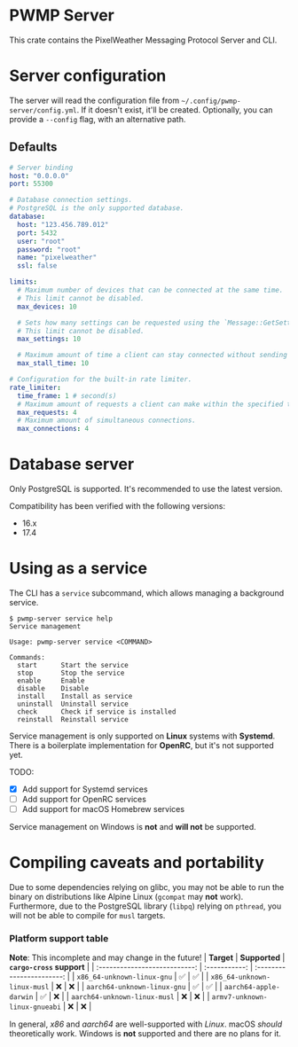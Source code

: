# PWMP Server
This crate contains the PixelWeather Messaging Protocol Server and CLI.

# Server configuration
The server will read the configuration file from `~/.config/pwmp-server/config.yml`. If it doesn't exist, it'll be created. Optionally, you can provide a `--config` flag, with an alternative path.

## Defaults
```yml
# Server binding
host: "0.0.0.0"
port: 55300

# Database connection settings.
# PostgreSQL is the only supported database.
database:
  host: "123.456.789.012"
  port: 5432
  user: "root"
  password: "root"
  name: "pixelweather"
  ssl: false

limits:
  # Maximum number of devices that can be connected at the same time.
  # This limit cannot be disabled.
  max_devices: 10

  # Sets how many settings can be requested using the `Message::GetSettings`  message.
  # This limit cannot be disabled.
  max_settings: 10

  # Maximum amount of time a client can stay connected without sending any requests. If the client stays connected for longer than this time, without communicating, it will be kicked.
  max_stall_time: 10

# Configuration for the built-in rate limiter.
rate_limiter:
  time_frame: 1 # second(s)
  # Maximum amount of requests a client can make within the specified time frame above.
  max_requests: 4
  # Maximum amount of simultaneous connections.
  max_connections: 4
```

# Database server
Only PostgreSQL is supported. It's recommended to use the latest version.

Compatibility has been verified with the following versions:
- 16.x
- 17.4

# Using as a service
The CLI has a `service` subcommand, which allows managing a background service.

```
$ pwmp-server service help
Service management

Usage: pwmp-server service <COMMAND>

Commands:
  start      Start the service
  stop       Stop the service
  enable     Enable
  disable    Disable
  install    Install as service
  uninstall  Uninstall service
  check      Check if service is installed
  reinstall  Reinstall service
```

Service management is only supported on **Linux** systems with **Systemd**. There is a boilerplate implementation for **OpenRC**, but it's not supported yet.

TODO:
- [x] Add support for Systemd services
- [ ] Add support for OpenRC services
- [ ] Add support for macOS Homebrew services

Service management on Windows is **not** and **will not** be supported.

# Compiling caveats and portability
Due to some dependencies relying on glibc, you may not be able to run the binary on distributions like Alpine Linux (`gcompat` may **not** work). Furthermore, due to the PostgreSQL library (`libpq`) relying on `pthread`, you will not be able to compile for `musl` targets.

### Platform support table
**Note**: This incomplete and may change in the future!
|          **Target**           | **Supported** | **`cargo-cross` support** |
| :---------------------------: | :-----------: | :-----------------------: |
|  `x86_64-unknown-linux-gnu`   |       ✅       |             ✅             |
|  `x86_64-unknown-linux-musl`  |       ❌       |             ❌             |
|  `aarch64-unknown-linux-gnu`  |       ✅       |             ✅             |
|    `aarch64-apple-darwin`     |       ✅       |             ❌             |
| `aarch64-unknown-linux-musl`  |       ❌       |             ❌             |
| `armv7-unknown-linux-gnueabi` |       ❌       |             ❌             |

In general, *x86* and *aarch64* are well-supported with *Linux*. macOS *should* theoretically work. Windows is **not** supported and there are no plans for it.